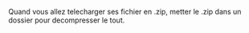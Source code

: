 Quand vous allez telecharger ses fichier en .zip, metter le .zip dans un dossier pour decompresser le tout.
